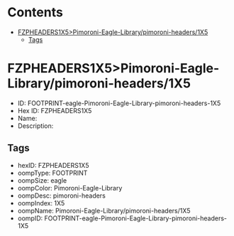 



Contents
========

* [FZPHEADERS1X5>Pimoroni-Eagle-Library/pimoroni-headers/1X5](#fzpheaders1x5pimoroni-eagle-librarypimoroni-headers1x5)
	* [Tags](#tags)

# FZPHEADERS1X5>Pimoroni-Eagle-Library/pimoroni-headers/1X5

- ID: FOOTPRINT-eagle-Pimoroni-Eagle-Library-pimoroni-headers-1X5
- Hex ID: FZPHEADERS1X5
- Name: 
- Description: 

## Tags

- hexID: FZPHEADERS1X5
- oompType: FOOTPRINT
- oompSize: eagle
- oompColor: Pimoroni-Eagle-Library
- oompDesc: pimoroni-headers
- oompIndex: 1X5
- oompName: Pimoroni-Eagle-Library/pimoroni-headers/1X5
- oompID: FOOTPRINT-eagle-Pimoroni-Eagle-Library-pimoroni-headers-1X5
